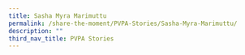 ```yaml
---
title: Sasha Myra Marimuttu
permalink: /share-the-moment/PVPA-Stories/Sasha-Myra-Marimuttu/
description: ""
third_nav_title: PVPA Stories
---
```

